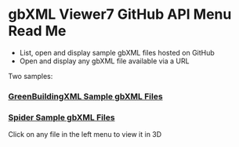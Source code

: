 <span style=display:none; >[You are now in a GitHub source code view - click this link to view Read Me file as a web page]( http://www.ladybug.tools/spider/read-gbxml/gbxml-viewer/r7/index.html#gbxml-viewer-02-github-api-menu/README.md "View file as a web page." ) </span>

# gbXML Viewer7 GitHub API Menu Read Me

* List, open and display sample gbXML files hosted on GitHub
* Open and display any gbXML file available via a URL

Two samples:

### [GreenBuildingXML Sample gbXML Files]( gbxml-viewer7-github-api-gbxml-samples.html )

### [Spider Sample gbXML Files]( gbxml-viewer7-github-api-spider-samples.html )



Click on any file in the left menu to view it in 3D